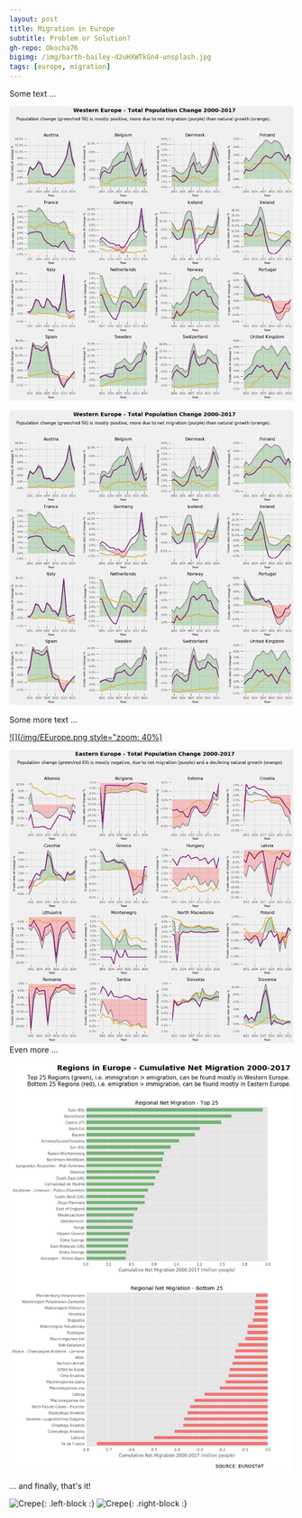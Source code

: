 ```yaml
---
layout: post
title: Migration in Europe
subtitle: Problem or Solution?
gh-repo: Okocha76
bigimg: /img/barth-bailey-d2uHXWTkGn4-unsplash.jpg
tags: [europe, migration]
---
```





Some text ...  

[ ![](/img/WEurope.png) ](/img/WEurope.png)

<img src="https://raw.githubusercontent.com/Okocha76/Okocha76.github.io/master/img/WEurope.png" alt="Western Europe" style="zoom: 100%;" />

Some more text ...    

[ ![](/img/EEurope.png style="zoom: 40%) ](/img/EEurope.png)

<img src="https://raw.githubusercontent.com/Okocha76/Okocha76.github.io/master/img/EEurope.png" alt="Eastern Europe" style="zoom: 100%;" />  
Even more ...

[ ![](/img/regions.jpg) ](/img/regions.jpg)

... and finally, that's it!


![Crepe](/img/avatar-icon.png){: .left-block :} ![Crepe](/img/avatar-icon.png){: .right-block :}
